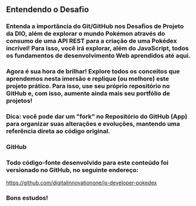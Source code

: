 ## Entendendo o Desafio
 
### Entenda a importância do Git/GitHub nos Desafios de Projeto da DIO, além de explorar o mundo Pokémon através do consumo de uma API REST para a criação de uma Pokédex incrível! Para isso, você irá explorar, além do JavaScript, todos os fundamentos de desenvolvimento Web aprendidos até aqui.
 
### Agora é sua hora de brilhar! Explore todos os conceitos que aprendemos nesta imersão e replique (ou melhore) este projeto prático. Para isso, use seu próprio repositório no GitHub e, com isso, aumente ainda mais seu portfólio de projetos!
 
### Dica: você pode dar um "fork" no Repositório do GitHub (App) para organizar suas alterações e evoluções, mantendo uma referência direta ao código original.
 
### GitHub
### Todo código-fonte desenvolvido para este conteúdo foi versionado no GitHub, no seguinte endereço:
https://github.com/digitalinnovationone/js-developer-pokedex
 
### Bons estudos!

